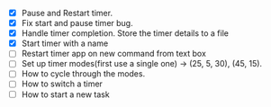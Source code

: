 - [x] Pause and Restart timer.
- [x] Fix start and pause timer bug.
- [x] Handle timer completion. Store the timer details to a file
- [x] Start timer with a name
- [ ] Restart timer app on new command from text box
- [ ] Set up timer modes(first use a single one) -> (25, 5, 30), (45, 15).
- [ ] How to cycle through the modes. 
- [ ] How to switch a timer
- [ ] How to start a new task